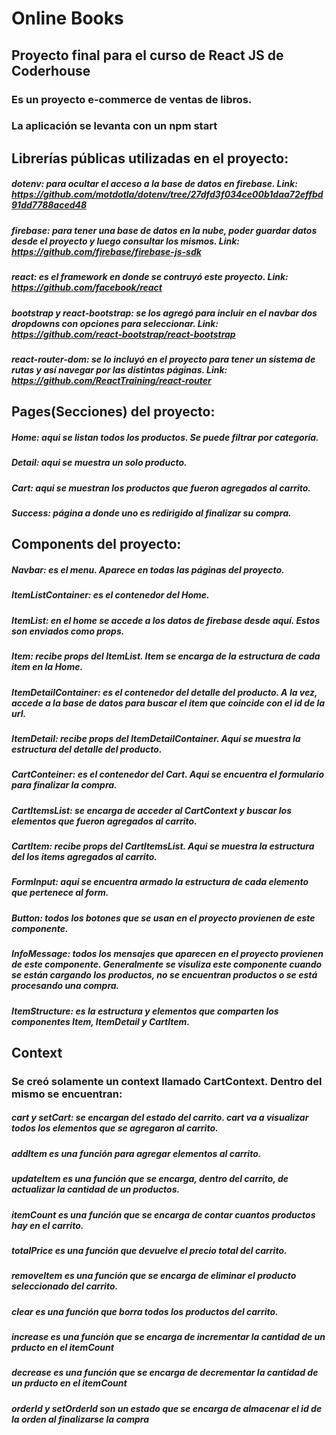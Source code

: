 # Online Books

## Proyecto final para el curso de React JS de Coderhouse

### Es un proyecto e-commerce de ventas de libros.

### La aplicación se levanta con un npm start

## Librerías públicas utilizadas en el proyecto:

##### dotenv: para ocultar el acceso a la base de datos en firebase. Link: https://github.com/motdotla/dotenv/tree/27dfd3f034ce00b1daa72effbd91dd7788aced48

##### firebase: para tener una base de datos en la nube, poder guardar datos desde el proyecto y luego consultar los mismos. Link: https://github.com/firebase/firebase-js-sdk

##### react: es el framework en donde se contruyó este proyecto. Link: https://github.com/facebook/react

##### bootstrap y react-bootstrap: se los agregó para incluir en el navbar dos dropdowns con opciones para seleccionar. Link: https://github.com/react-bootstrap/react-bootstrap

##### react-router-dom: se lo incluyó en el proyecto para tener un sistema de rutas y así navegar por las distintas páginas. Link: https://github.com/ReactTraining/react-router

## Pages(Secciones) del proyecto:

##### Home: aqui se listan todos los productos. Se puede filtrar por categoría.

##### Detail: aqui se muestra un solo producto.

##### Cart: aqui se muestran los productos que fueron agregados al carrito.

##### Success: página a donde uno es redirigido al finalizar su compra.

## Components del proyecto:

##### Navbar: es el menu. Aparece en todas las páginas del proyecto.

##### ItemListContainer: es el contenedor del Home.

##### ItemList: en el home se accede a los datos de firebase desde aquí. Estos son enviados como props.

##### Item: recibe props del ItemList. Item se encarga de la estructura de cada item en la Home.

##### ItemDetailContainer: es el contenedor del detalle del producto. A la vez, accede a la base de datos para buscar el item que coincide con el id de la url.

##### ItemDetail: recibe props del ItemDetailContainer. Aquí se muestra la estructura del detalle del producto.

##### CartConteiner: es el contenedor del Cart. Aqui se encuentra el formulario para finalizar la compra.

##### CartItemsList: se encarga de acceder al CartContext y buscar los elementos que fueron agregados al carrito.

##### CartItem: recibe props del CartItemsList. Aqui se muestra la estructura del los items agregados al carrito.

##### FormInput: aqui se encuentra armado la estructura de cada elemento que pertenece al form.

##### Button: todos los botones que se usan en el proyecto provienen de este componente.

##### InfoMessage: todos los mensajes que aparecen en el proyecto provienen de este componente. Generalmente se visuliza este componente cuando se están cargando los productos, no se encuentran productos o se está procesando una compra.

##### ItemStructure: es la estructura y elementos que comparten los componentes Item, ItemDetail y CartItem.

## Context

### Se creó solamente un context llamado CartContext. Dentro del mismo se encuentran:

##### cart y setCart: se encargan del estado del carrito. cart va a visualizar todos los elementos que se agregaron al carrito.

##### addItem es una función para agregar elementos al carrito.

##### updateItem es una función que se encarga, dentro del carrito, de actualizar la cantidad de un productos.

##### itemCount es una función que se encarga de contar cuantos productos hay en el carrito.

##### totalPrice es una función que devuelve el precio total del carrito.

##### removeItem es una función que se encarga de eliminar el producto seleccionado del carrito.

##### clear es una función que borra todos los productos del carrito.

##### increase es una función que se encarga de incrementar la cantidad de un prducto en el itemCount

##### decrease es una función que se encarga de decrementar la cantidad de un prducto en el itemCount

##### orderId y setOrderId son un estado que se encarga de almacenar el id de la orden al finalizarse la compra
